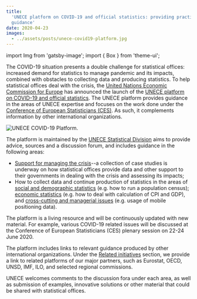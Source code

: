 ```yaml
---
title:
  'UNECE platform on COVID-19 and official statistics: providing practical
  guidance'
date: 2020-04-23
images:
  - ../assets/posts/unece-covid19-platform.jpg
---
```


import Img from 'gatsby-image'; import { Box } from 'theme-ui';

The COVID-19 situation presents a double challenge for statistical offices:
increased demand for statistics to manage pandemic and its impacts, combined
with obstacles to collecting data and producing statistics. To help statistical
offices deal with the crisis, the
[United Nations Economic Commission for Europe](https://www.unece.org/info/ece-homepage.html)
has announced the launch of the
[UNECE platform on COVID-19 and official statistics](https://statswiki.unece.org/display/COV/Home).
The UNECE platform provides guidance in the areas of UNECE expertise and focuses
on the work done under the
[Conference of European Statisticians (CES)](https://www.unece.org/stats/ces.html).
As such, it complements information by other international organizations.

<Box mb={3}>
  <Img
    fluid={props.images[0]}
    title="UNECE COVID-19 Platform."
    alt="UNECE COVID-19 Platform."
  />
</Box>

The platform is maintained by the
[UNECE Statistical Division](https://www.unece.org/stats/stats_h.html) aims to
provide advice, sources and a discussion forum, and includes guidance in the
following areas:

- [Support for managing the crisis](https://statswiki.unece.org/display/COV/Support+for+managing+the+crisis)--a
  collection of case studies is underway on how statistical offices provide data
  and other support to their governments in dealing with the crisis and
  assessing its impacts;
- How to collect data and continue production of statistics in the areas of
  [social and demographic statistics](https://statswiki.unece.org/pages/viewpage.action?pageId=278039009)
  (e.g. how to run a population census);
  [economic statistics](https://statswiki.unece.org/pages/viewpage.action?pageId=278039015)
  (e.g. how to deal with calculation of CPI and GDP), and
  [cross-cutting and managerial issues](https://statswiki.unece.org/pages/viewpage.action?pageId=278039020)
  (e.g. usage of mobile positioning data).

The platform is a living resource and will be continuously updated with new
material. For example, various COVID-19 related issues will be discussed at the
Conference of European Statisticians (CES) plenary session on 22-24 June 2020.

The platform includes links to relevant guidance produced by other international
organizations. Under the
[Related initiatives](https://statswiki.unece.org/pages/viewpage.action?pageId=278039025)
section, we provide a link to related platforms of our major partners, such as
Eurostat, OECD, UNSD, IMF, ILO, and selected regional commissions.

UNECE welcomes comments to the discussion fora under each area, as well as
submission of examples, innovative solutions or other material that could be
shared with statistical offices.
